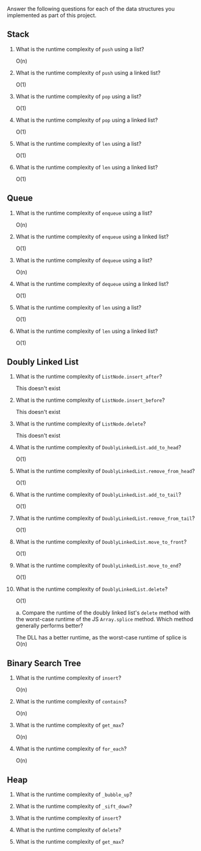 Answer the following questions for each of the data structures you implemented as part of this project.

## Stack

1. What is the runtime complexity of `push` using a list?

    O(n)

2. What is the runtime complexity of `push` using a linked list?

    O(1)

3. What is the runtime complexity of `pop` using a list?

    O(1)

4. What is the runtime complexity of `pop` using a linked list?

    O(1)

5. What is the runtime complexity of `len` using a list?

    O(1)

6. What is the runtime complexity of `len` using a linked list?

    O(1)

## Queue

1. What is the runtime complexity of `enqueue` using a list?

    O(n)

2. What is the runtime complexity of `enqueue` using a linked list?

    O(1)

3. What is the runtime complexity of `dequeue` using a list?

    O(n)

4. What is the runtime complexity of `dequeue` using a linked list?

    O(1)

5. What is the runtime complexity of `len` using a list?

    O(1)

6. What is the runtime complexity of `len` using a linked list?

    O(1)

## Doubly Linked List

1. What is the runtime complexity of `ListNode.insert_after`?

    This doesn't exist

2. What is the runtime complexity of `ListNode.insert_before`?

    This doesn't exist

3. What is the runtime complexity of `ListNode.delete`?

    This doesn't exist

4. What is the runtime complexity of `DoublyLinkedList.add_to_head`?

    O(1)

5. What is the runtime complexity of `DoublyLinkedList.remove_from_head`?

    O(1)

6. What is the runtime complexity of `DoublyLinkedList.add_to_tail`?

    O(1)

7. What is the runtime complexity of `DoublyLinkedList.remove_from_tail`?

    O(1)

8. What is the runtime complexity of `DoublyLinkedList.move_to_front`?

    O(1)

9. What is the runtime complexity of `DoublyLinkedList.move_to_end`?

    O(1)

10. What is the runtime complexity of `DoublyLinkedList.delete`?

    O(1)

    a. Compare the runtime of the doubly linked list's `delete` method with the worst-case runtime of the JS `Array.splice` method. Which method generally performs better?

    The DLL has a better runtime, as the worst-case runtime of splice is O(n)

## Binary Search Tree

1. What is the runtime complexity of `insert`? 

    O(n)

2. What is the runtime complexity of `contains`?

    O(n)

3. What is the runtime complexity of `get_max`? 

    O(n)

4. What is the runtime complexity of `for_each`?

    O(n)
    
## Heap

1. What is the runtime complexity of `_bubble_up`?

2. What is the runtime complexity of `_sift_down`?

3. What is the runtime complexity of `insert`?

4. What is the runtime complexity of `delete`?

5. What is the runtime complexity of `get_max`?
